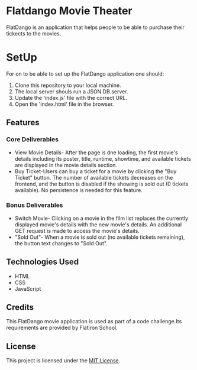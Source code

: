 # Flatdango Movie Theater
FlatDango is an application that helps people to be able to purchase their tickects to the movies.

# SetUp
For on to be able to set up the FlatDango application one should:

1. Clone this repository to your local machine.
2. The local server shouls run a JSON DB.server.
3. Update the 'index.js' file with the correct URL.
4. Open the 'index.html' file in the browser.

## Features

### Core Deliverables

- View Movie Details- After the page is dne loading, the first movie's details including its poster, title, runtime, showtime, and available tickets are displayed in the movie details section. 
- Buy Ticket-Users can buy a ticket for a movie by clicking the "Buy Ticket" button. The number of available tickets decreases on the frontend, and the button is disabled if the showing is sold out (0 tickets available). No persistence is needed for this feature.

### Bonus Deliverables

- Switch Movie- Clicking on a movie in the film list replaces the currently displayed movie's details with the new movie's details. An additional GET request is made to access the movie's details.
- "Sold Out"- When a movie is sold out (no available tickets remaining), the button text changes to "Sold Out". 

## Technologies Used

- HTML
- CSS
- JavaScript

## Credits

This FlatDango movie application is used as part of a code challenge.Its requirements are provided by Flatiron School.


## License

This project is licensed under the [MIT License](LICENSE).
